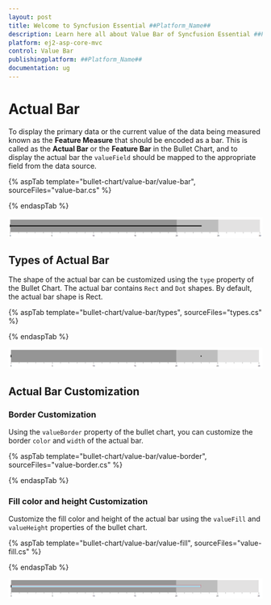 ```yaml
---
layout: post
title: Welcome to Syncfusion Essential ##Platform_Name##
description: Learn here all about Value Bar of Syncfusion Essential ##Platform_Name## widgets based on HTML5 and jQuery.
platform: ej2-asp-core-mvc
control: Value Bar
publishingplatform: ##Platform_Name##
documentation: ug
---
```



# Actual Bar

To display the primary data or the current value of the data being measured known as the **Feature Measure** that should be encoded as a bar. This is called as the **Actual Bar** or the **Feature Bar** in the Bullet Chart, and to display the actual bar the `valueField` should be mapped to the appropriate field from the data source.

{% aspTab template="bullet-chart/value-bar/value-bar", sourceFiles="value-bar.cs" %}

{% endaspTab %}

![Actual Bar in Bullet Chart](images/blazor-bullet-chart-actual-bar.png)

## Types of Actual Bar

The shape of the actual bar can be customized using the `type` property of the Bullet Chart. The actual bar contains `Rect` and `Dot` shapes. By default, the actual bar shape is Rect.

{% aspTab template="bullet-chart/value-bar/types", sourceFiles="types.cs" %}

{% endaspTab %}

![Bullet Chart with Dot Actual Bar](images/blazor-bullet-chart-dot-actual-bar.png)

## Actual Bar Customization

### Border Customization

Using the `valueBorder` property of the bullet chart, you can customize the border `color` and `width` of the actual bar.

{% aspTab template="bullet-chart/value-bar/value-border", sourceFiles="value-border.cs" %}

{% endaspTab %}

### Fill color and height Customization

Customize the fill color and height of the actual bar using the `valueFill` and `valueHeight` properties of the bullet chart.

{% aspTab template="bullet-chart/value-bar/value-fill", sourceFiles="value-fill.cs" %}

{% endaspTab %}

![Customizing Actual Bar in Bullet Chart](images/blazor-bullet-chart-actual-bar-customization.png)